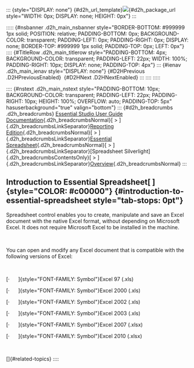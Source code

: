 ::: {style="DISPLAY: none"}
[](ms-xhelp:///?Id=d2h_url_template){#d2h_url_template}![](!package_url!){#d2h_package_url style="WIDTH: 0px; DISPLAY: none; HEIGHT: 0px"}
:::

::::: {#nsbanner .d2h_main_nsbanner style="BORDER-BOTTOM: #999999 1px solid; POSITION: relative; PADDING-BOTTOM: 0px; BACKGROUND-COLOR: transparent; PADDING-LEFT: 0px; PADDING-RIGHT: 0px; DISPLAY: none; BORDER-TOP: #999999 1px solid; PADDING-TOP: 0px; LEFT: 0px"}
:::: {#TitleRow .d2h_main_titlerow style="PADDING-BOTTOM: 4px; BACKGROUND-COLOR: transparent; PADDING-LEFT: 22px; WIDTH: 100%; PADDING-RIGHT: 10px; DISPLAY: none; PADDING-TOP: 4px"}
::: {#ienav .d2h_main_ienav style="DISPLAY: none"}
[](ms-xhelp:///?Id=9affe55e-4cf7-449b-b9d6-0e70f20ade0e){#D2HPrevious .D2HPreviousEnabled}  [](ms-xhelp:///?Id=8a266a6a-ff80-4597-afe8-9293ba93c1fb){#D2HNext .D2HNextEnabled}
:::
::::
:::::

:::: {#nstext .d2h_main_nstext style="PADDING-BOTTOM: 10px; BACKGROUND-COLOR: transparent; PADDING-LEFT: 22px; PADDING-RIGHT: 10px; HEIGHT: 100%; OVERFLOW: auto; PADDING-TOP: 5px" hasuserbackground="true" valign="bottom"}
::: {#d2h_breadcrumbs .d2h_breadcrumbs}
[Essential Studio User Guide Documentation](ms-xhelp:///?Id=12457748-09e3-4d74-a240-8e049cedf030){.d2h_breadcrumbsNormal}[ \> ]{.d2h_breadcrumbsLinkSeparator}[Reporting Edition](ms-xhelp:///?Id=027aa5b6-6676-4f93-ad23-c20e8c45792e){.d2h_breadcrumbsNormal}[ \> ]{.d2h_breadcrumbsLinkSeparator}[Essential Spreadsheet](ms-xhelp:///?Id=25812fa4-b4ea-4485-bbfb-30849a783142){.d2h_breadcrumbsNormal}[ \> ]{.d2h_breadcrumbsLinkSeparator}[Spreadsheet Silverlight]{.d2h_breadcrumbsContentsOnly}[ \> ]{.d2h_breadcrumbsLinkSeparator}[Overview](ms-xhelp:///?Id=9affe55e-4cf7-449b-b9d6-0e70f20ade0e){.d2h_breadcrumbsNormal}
:::

## Introduction to Essential Spreadsheet[ ]{style="COLOR: #c00000"} {#introduction-to-essential-spreadsheet style="tab-stops: 0pt"}

Spreadsheet control enables you to create, manipulate and save an Excel document with the native Excel format, without depending on Microsoft Excel. It does not require Microsoft Excel to be installed in the machine.

 

You can open and modify any Excel document that is compatible with the following versions of Excel:

 

[·      ]{style="FONT-FAMILY: Symbol"}Excel 97 (.xls)

[·      ]{style="FONT-FAMILY: Symbol"}Excel 2000 (.xls)

[·      ]{style="FONT-FAMILY: Symbol"}Excel 2002 (.xls)

[·      ]{style="FONT-FAMILY: Symbol"}Excel 2003 (.xls)

[·      ]{style="FONT-FAMILY: Symbol"}Excel 2007 (.xlsx)

[·      ]{style="FONT-FAMILY: Symbol"}Excel 2010 (.xlsx)

 

[]{#related-topics}
::::
